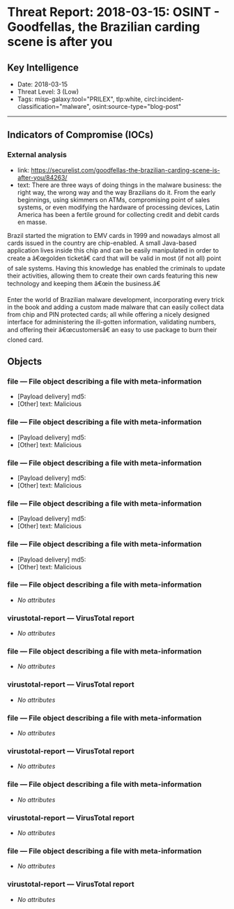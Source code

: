 # Threat Report: 2018-03-15: OSINT -  Goodfellas, the Brazilian carding scene is after you


## Key Intelligence
* Date: 2018-03-15
* Threat Level: 3 (Low)
* Tags: misp-galaxy:tool="PRILEX", tlp:white, circl:incident-classification="malware", osint:source-type="blog-post"

---

## Indicators of Compromise (IOCs)
### External analysis
* link: https://securelist.com/goodfellas-the-brazilian-carding-scene-is-after-you/84263/
* text: There are three ways of doing things in the malware business: the right way, the wrong way and the way Brazilians do it. From the early beginnings, using skimmers on ATMs, compromising point of sales systems, or even modifying the hardware of processing devices, Latin America has been a fertile ground for collecting credit and debit cards en masse.

Brazil started the migration to EMV cards in 1999 and nowadays almost all cards issued in the country are chip-enabled. A small Java-based application lives inside this chip and can be easily manipulated in order to create a â€œgolden ticketâ€ card that will be valid in most (if not all) point of sale systems. Having this knowledge has enabled the criminals to update their activities, allowing them to create their own cards featuring this new technology and keeping them â€œin the business.â€

Enter the world of Brazilian malware development, incorporating every trick in the book and adding a custom made malware that can easily collect data from chip and PIN protected cards; all while offering a nicely designed interface for administering the ill-gotten information, validating numbers, and offering their â€œcustomersâ€ an easy to use package to burn their cloned card.

## Objects
### file — File object describing a file with meta-information
* [Payload delivery] md5: <md5>
* [Other] text: Malicious

### file — File object describing a file with meta-information
* [Payload delivery] md5: <md5>
* [Other] text: Malicious

### file — File object describing a file with meta-information
* [Payload delivery] md5: <md5>
* [Other] text: Malicious

### file — File object describing a file with meta-information
* [Payload delivery] md5: <md5>
* [Other] text: Malicious

### file — File object describing a file with meta-information
* [Payload delivery] md5: <md5>
* [Other] text: Malicious

### file — File object describing a file with meta-information
* _No attributes_

### virustotal-report — VirusTotal report
* _No attributes_

### file — File object describing a file with meta-information
* _No attributes_

### virustotal-report — VirusTotal report
* _No attributes_

### file — File object describing a file with meta-information
* _No attributes_

### virustotal-report — VirusTotal report
* _No attributes_

### file — File object describing a file with meta-information
* _No attributes_

### virustotal-report — VirusTotal report
* _No attributes_

### file — File object describing a file with meta-information
* _No attributes_

### virustotal-report — VirusTotal report
* _No attributes_
